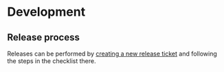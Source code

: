 # Development

## Release process

Releases can be performed by [creating a new release ticket][new-release-ticket] and following the steps in the checklist there.

[new-release-ticket]: https://github.com/coreos/openssh-keys/issues/new?template=release-checklist.md
